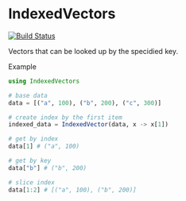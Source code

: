 # IndexedVectors

[![Build Status](https://travis-ci.org/lucidfrontier45/IndexedVectors.svg?branch=master)](https://travis-ci.org/lucidfrontier45/IndexedVectors)

Vectors that can be looked up by the specidied key.

Example

```julia
using IndexedVectors

# base data
data = [("a", 100), ("b", 200), ("c", 300)]

# create index by the first item
indexed_data = IndexedVector(data, x -> x[1])

# get by index
data[1] # ("a", 100)

# get by key
data["b"] # ("b", 200)

# slice index
data[1:2] # [("a", 100), ("b", 200)]
```
